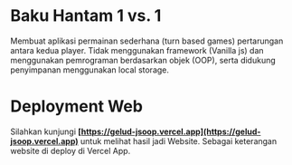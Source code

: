 # Baku Hantam 1 vs. 1

Membuat aplikasi permainan sederhana (turn based games) pertarungan antara kedua player. Tidak menggunakan framework (Vanilla js) dan menggunakan pemrograman berdasarkan objek (OOP), serta didukung penyimpanan menggunakan local storage.

# Deployment Web

Silahkan kunjungi **[https://gelud-jsoop.vercel.app](https://gelud-jsoop.vercel.app)** untuk melihat hasil jadi Website. Sebagai keterangan website di deploy di Vercel App.
